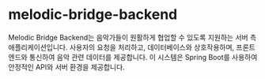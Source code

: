 # melodic-bridge-backend
Melodic Bridge Backend는 음악가들이 원활하게 협업할 수 있도록 지원하는 서버 측 애플리케이션입니다. 사용자의 요청을 처리하고, 데이터베이스와 상호작용하며, 프론트엔드와 통신하여 음악 관련 데이터를 제공합니다. 이 시스템은 Spring Boot를 사용하여 안정적인 API와 서버 환경을 제공합니다.
